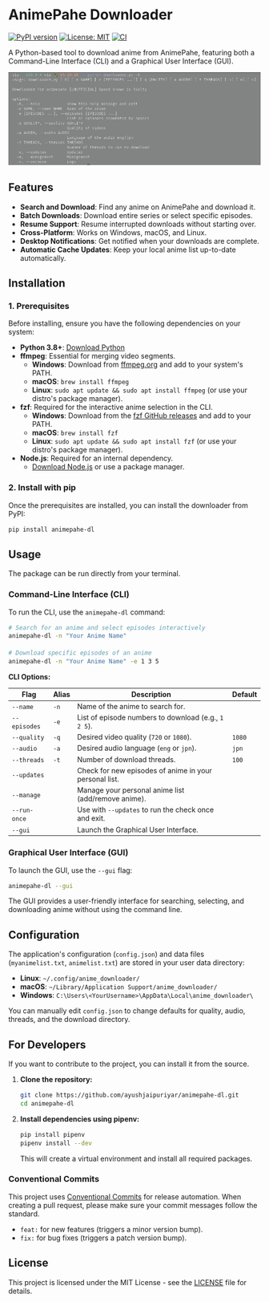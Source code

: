 # AnimePahe Downloader

[![PyPI version](https://badge.fury.io/py/animepahe-dl.svg)](https://badge.fury.io/py/animepahe-dl)
[![License: MIT](https://img.shields.io/badge/License-MIT-yellow.svg)](https://opensource.org/licenses/MIT)
[![CI](https://github.com/ayushjaipuriyar/animepahe-dl/actions/workflows/release.yml/badge.svg)](https://github.com/ayushjaipuriyar/animepahe-dl/actions/workflows/release.yml)

A Python-based tool to download anime from AnimePahe, featuring both a Command-Line Interface (CLI) and a Graphical User Interface (GUI).

![Screenshot](ss1.png)

## Features

*   **Search and Download**: Find any anime on AnimePahe and download it.
*   **Batch Downloads**: Download entire series or select specific episodes.
*   **Resume Support**: Resume interrupted downloads without starting over.
*   **Cross-Platform**: Works on Windows, macOS, and Linux.
*   **Desktop Notifications**: Get notified when your downloads are complete.
*   **Automatic Cache Updates**: Keep your local anime list up-to-date automatically.

## Installation

### 1. Prerequisites

Before installing, ensure you have the following dependencies on your system:

*   **Python 3.8+**: [Download Python](https://www.python.org/downloads/)
*   **ffmpeg**: Essential for merging video segments.
    *   **Windows**: Download from [ffmpeg.org](https://ffmpeg.org/download.html) and add to your system's PATH.
    *   **macOS**: `brew install ffmpeg`
    *   **Linux**: `sudo apt update && sudo apt install ffmpeg` (or use your distro's package manager).
*   **fzf**: Required for the interactive anime selection in the CLI.
    *   **Windows**: Download from the [fzf GitHub releases](https://github.com/junegunn/fzf/releases) and add to your PATH.
    *   **macOS**: `brew install fzf`
    *   **Linux**: `sudo apt update && sudo apt install fzf` (or use your distro's package manager).
*   **Node.js**: Required for an internal dependency.
    *   [Download Node.js](https://nodejs.org/en/download/) or use a package manager.

### 2. Install with pip

Once the prerequisites are installed, you can install the downloader from PyPI:

```bash
pip install animepahe-dl
```

## Usage

The package can be run directly from your terminal.

### Command-Line Interface (CLI)

To run the CLI, use the `animepahe-dl` command:

```bash
# Search for an anime and select episodes interactively
animepahe-dl -n "Your Anime Name"

# Download specific episodes of an anime
animepahe-dl -n "Your Anime Name" -e 1 3 5
```

**CLI Options:**

| Flag | Alias | Description | Default |
|---|---|---|---|
| `--name` | `-n` | Name of the anime to search for. | |
| `--episodes` | `-e` | List of episode numbers to download (e.g., `1 2 5`). | |
| `--quality` | `-q` | Desired video quality (`720` or `1080`). | `1080` |
| `--audio` | `-a` | Desired audio language (`eng` or `jpn`). | `jpn` |
| `--threads` | `-t` | Number of download threads. | `100` |
| `--updates` | | Check for new episodes of anime in your personal list. | |
| `--manage` | | Manage your personal anime list (add/remove anime). | |
| `--run-once` | | Use with `--updates` to run the check once and exit. | |
| `--gui` | | Launch the Graphical User Interface. | |


### Graphical User Interface (GUI)

To launch the GUI, use the `--gui` flag:

```bash
animepahe-dl --gui
```

The GUI provides a user-friendly interface for searching, selecting, and downloading anime without using the command line.

## Configuration

The application's configuration (`config.json`) and data files (`myanimelist.txt`, `animelist.txt`) are stored in your user data directory:

*   **Linux**: `~/.config/anime_downloader/`
*   **macOS**: `~/Library/Application Support/anime_downloader/`
*   **Windows**: `C:\Users\<YourUsername>\AppData\Local\anime_downloader\`

You can manually edit `config.json` to change defaults for quality, audio, threads, and the download directory.

## For Developers

If you want to contribute to the project, you can install it from the source.

1.  **Clone the repository:**
    ```bash
    git clone https://github.com/ayushjaipuriyar/animepahe-dl.git
    cd animepahe-dl
    ```

2.  **Install dependencies using pipenv:**
    ```bash
    pip install pipenv
    pipenv install --dev
    ```
    This will create a virtual environment and install all required packages.

### Conventional Commits

This project uses [Conventional Commits](https://www.conventionalcommits.org/en/v1.0.0/) for release automation. When creating a pull request, please make sure your commit messages follow the standard.

*   `feat:` for new features (triggers a minor version bump).
*   `fix:` for bug fixes (triggers a patch version bump).

## License

This project is licensed under the MIT License - see the [LICENSE](LICENSE) file for details.
